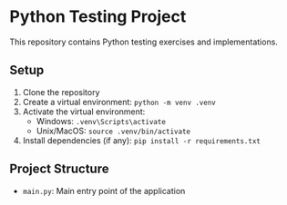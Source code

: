 # Python Testing Project

This repository contains Python testing exercises and implementations.

## Setup
1. Clone the repository
2. Create a virtual environment: `python -m venv .venv`
3. Activate the virtual environment:
   - Windows: `.venv\Scripts\activate`
   - Unix/MacOS: `source .venv/bin/activate`
4. Install dependencies (if any): `pip install -r requirements.txt`

## Project Structure
- `main.py`: Main entry point of the application
